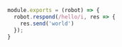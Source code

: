 ```JavaScript
module.exports = (robot) => {
  robot.respond(/hello/i, res => {
    res.send('world')
  });
}
```